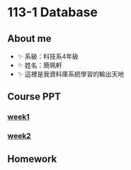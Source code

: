 # 113-1 Database
## About me
- ✨ 系級：科技系4年級
- ✨ 姓名：簡珮軒
- ✨ 這裡是我資料庫系統學習的輸出天地
## Course PPT
### [week1](https://docs.google.com/presentation/d/1BPNsQtDIZIOH6s35TtE4y9u0ZLBTJjwblICJ7umgAGs/edit#slide=id.g23dd2219a46_0_124)
### [week2](https://docs.google.com/presentation/d/17RvKJkc6k4TIbIObdTClapRRBklTYxEHl6MXqazSvMA/edit#slide=id.g23dd2219a46_0_124)

## Homework
